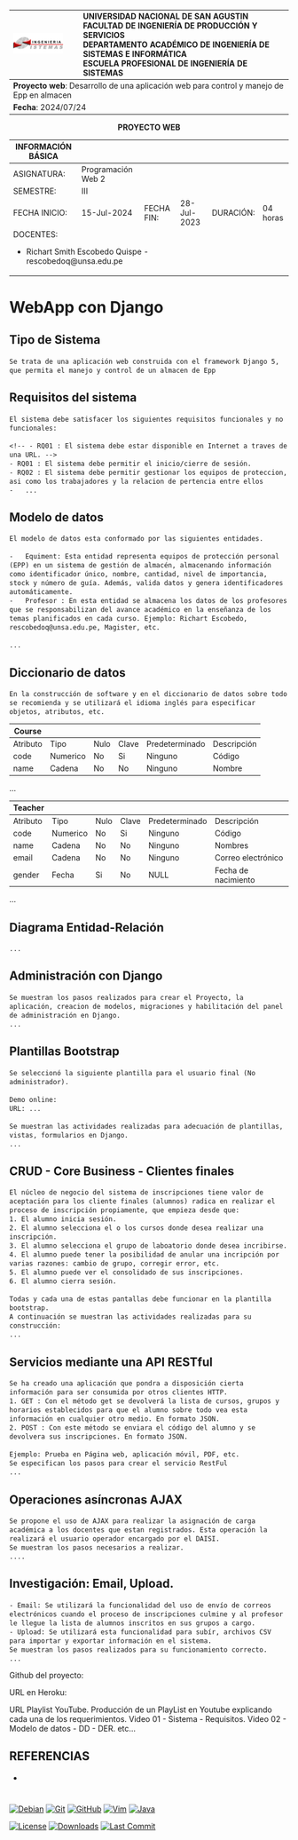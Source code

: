 <div align="center">
<table>
    <theader>
        <tr>
            <td style="width:25%;"><img src="https://github.com/rescobedoq/pw2/blob/main/epis.png?raw=true" alt="EPIS" style="width:80%; height:auto"/></td>
            <td>
                <span style="font-weight:bold;">UNIVERSIDAD NACIONAL DE SAN AGUSTIN</span><br />
                <span style="font-weight:bold;">FACULTAD DE INGENIERÍA DE PRODUCCIÓN Y SERVICIOS</span><br />
                <span style="font-weight:bold;">DEPARTAMENTO ACADÉMICO DE INGENIERÍA DE SISTEMAS E INFORMÁTICA</span><br />
                <span style="font-weight:bold;">ESCUELA PROFESIONAL DE INGENIERÍA DE SISTEMAS</span>
            </td>            
        </tr>
    </theader>
    <tbody>
        <tr>
        <td colspan="2"><span style="font-weight:bold;">Proyecto web</span>: Desarrollo de una aplicación web para control y manejo de Epp en almacen</td>
        </tr>
        <tr>
        <td colspan="2"><span style="font-weight:bold;">Fecha</span>:  2024/07/24</td>
        </tr>
    </tbody>
</table>
</div>

<div align="center">
<span style="font-weight:bold;">PROYECTO WEB</span><br />
</div>


<table>
<theader>
<tr><th>INFORMACIÓN BÁSICA</th></tr>
</theader>
<tbody>
    <tr>
        <td>ASIGNATURA:</td><td>Programación Web 2</td>
    </tr>
    <tr>
        <td>SEMESTRE:</td><td>III</td>
    </tr>
    <tr>
        <td>FECHA INICIO:</td><td>15-Jul-2024</td><td>FECHA FIN:</td>
        <td>28-Jul-2023</td><td>DURACIÓN:</td><td>04 horas</td>
    </tr>
    <tr>
        <td colspan="3">DOCENTES:
        <ul>
        <li>Richart Smith Escobedo Quispe - rescobedoq@unsa.edu.pe</li>
        </ul>
        </td>
    </<tr>
</tdbody>
</table>

#   WebApp con Django
<!-- 
[![License][license]][license-file]
[![Downloads][downloads]][releases]
[![Last Commit][last-commit]][releases]

[![Debian][Debian]][debian-site]
[![Git][Git]][git-site]
[![GitHub][GitHub]][github-site]
[![Vim][Vim]][vim-site]
[![Java][Java]][java-site] -->

##  Tipo de Sistema
    Se trata de una aplicación web construida con el framework Django 5, que permita el manejo y control de un almacen de Epp

##  Requisitos del sistema
    El sistema debe satisfacer los siguientes requisitos funcionales y no funcionales:

    <!-- - RQ01 : El sistema debe estar disponible en Internet a traves de una URL. -->
    - RQ01 : El sistema debe permitir el inicio/cierre de sesión.
    - RQ02 : El sistema debe permitir gestionar los equipos de proteccion, asi como los trabajadores y la relacion de pertencia entre ellos
    -   ...

##  Modelo de datos
    El modelo de datos esta conformado por las siguientes entidades.

    -   Equiment: Esta entidad representa equipos de protección personal (EPP) en un sistema de gestión de almacén, almacenando información como identificador único, nombre, cantidad, nivel de importancia, stock y número de guía. Además, valida datos y genera identificadores automáticamente.
    -   Profesor : En esta entidad se almacena los datos de los profesores que se responsabilizan del avance académico en la enseñanza de los temas planificados en cada curso. Ejemplo: Richart Escobedo, rescobedoq@unsa.edu.pe, Magister, etc.

    ...

##  Diccionario de datos

    En la construcción de software y en el diccionario de datos sobre todo se recomienda y se utilizará el idioma inglés para especificar objetos, atributos, etc.

| Course | | | | | |
| -- | -- | -- | -- | -- | -- |
| Atributo  | Tipo  | Nulo | Clave | Predeterminado | Descripción |
| code  | Numerico| No | Si | Ninguno | Código |
| name  | Cadena| No | No | Ninguno | Nombre |
...

| Teacher | | | | | |
| -- | -- | -- | -- | -- | -- |
| Atributo  | Tipo  | Nulo | Clave | Predeterminado | Descripción |
| code  | Numerico| No | Si | Ninguno | Código |
| name | Cadena| No | No | Ninguno | Nombres |
| email | Cadena| No | No | Ninguno | Correo electrónico |
| gender | Fecha| Si | No | NULL | Fecha de nacimiento |
...

##  Diagrama Entidad-Relación
    ...

##  Administración con Django
    Se muestran los pasos realizados para crear el Proyecto, la aplicación, creacion de modelos, migraciones y habilitación del panel de administración en Django.
    ...

##  Plantillas Bootstrap
    Se seleccionó la siguiente plantilla para el usuario final (No administrador).

    Demo online:
    URL: ...

    Se muestran las actividades realizadas para adecuación de plantillas, vistas, formularios en Django.
    ...

##  CRUD - Core Business - Clientes finales
    El núcleo de negocio del sistema de inscripciones tiene valor de aceptación para los cliente finales (alumnos) radica en realizar el proceso de inscripción propiamente, que empieza desde que:
    1. El alumno inicia sesión.
    2. El alumno selecciona el o los cursos donde desea realizar una inscripción.
    3. El alumno selecciona el grupo de laboatorio donde desea incribirse.
    4. El alumno puede tener la posibilidad de anular una incripción por varias razones: cambio de grupo, corregir error, etc.
    5. El alumno puede ver el consolidado de sus inscripciones.
    6. El alumno cierra sesión.

    Todas y cada una de estas pantallas debe funcionar en la plantilla bootstrap.
    A continuación se muestran las actividades realizadas para su construcción:
    ...

##  Servicios mediante una API RESTful
    Se ha creado una aplicación que pondra a disposición cierta información para ser consumida por otros clientes HTTP.
    1. GET : Con el método get se devolverá la lista de cursos, grupos y horarios establecidos para que el alumno sobre todo vea esta información en cualquier otro medio. En formato JSON. 
    2. POST : Con este método se enviara el código del alumno y se devolvera sus inscripciones. En formato JSON.
    
    Ejemplo: Prueba en Página web, aplicación móvil, PDF, etc.
    Se especifican los pasos para crear el servicio RestFul
    ...

##  Operaciones asíncronas AJAX
    Se propone el uso de AJAX para realizar la asignación de carga académica a los docentes que estan registrados. Esta operación la realizará el usuario operador encargado por el DAISI.
    Se muestran los pasos necesarios a realizar.
    ....

##  Investigación: Email, Upload.
    - Email: Se utilizará la funcionalidad del uso de envío de correos electrónicos cuando el proceso de inscripciones culmine y al profesor le llegue la lista de alumnos inscritos en sus grupos a cargo.
    - Upload: Se utilizará esta funcionalidad para subír, archivos CSV para importar y exportar información en el sistema.
    Se muestran los pasos realizados para su funcionamiento correcto.
    ...

Github del proyecto:

URL en Heroku:

URL Playlist YouTube.
Producción de un PlayList en Youtube explicando cada una de los requerimientos.
Video 01 - Sistema - Requisitos.
Video 02 - Modelo de datos - DD - DER.
etc…


## REFERENCIAS
-   

#

[license]: https://img.shields.io/github/license/rescobedoq/pw2?label=rescobedoq
[license-file]: https://github.com/rescobedoq/pw2/blob/main/LICENSE

[downloads]: https://img.shields.io/github/downloads/rescobedoq/pw2/total?label=Downloads
[releases]: https://github.com/rescobedoq/pw2/releases/

[last-commit]: https://img.shields.io/github/last-commit/rescobedoq/pw2?label=Last%20Commit

[Debian]: https://img.shields.io/badge/Debian-D70A53?style=for-the-badge&logo=debian&logoColor=white
[debian-site]: https://www.debian.org/index.es.html

[Git]: https://img.shields.io/badge/git-%23F05033.svg?style=for-the-badge&logo=git&logoColor=white
[git-site]: https://git-scm.com/

[GitHub]: https://img.shields.io/badge/github-%23121011.svg?style=for-the-badge&logo=github&logoColor=white
[github-site]: https://github.com/

[Vim]: https://img.shields.io/badge/VIM-%2311AB00.svg?style=for-the-badge&logo=vim&logoColor=white
[vim-site]: https://www.vim.org/

[Java]: https://img.shields.io/badge/java-%23ED8B00.svg?style=for-the-badge&logo=java&logoColor=white
[java-site]: https://docs.oracle.com/javase/tutorial/


[![Debian][Debian]][debian-site]
[![Git][Git]][git-site]
[![GitHub][GitHub]][github-site]
[![Vim][Vim]][vim-site]
[![Java][Java]][java-site]


[![License][license]][license-file]
[![Downloads][downloads]][releases]
[![Last Commit][last-commit]][releases]
